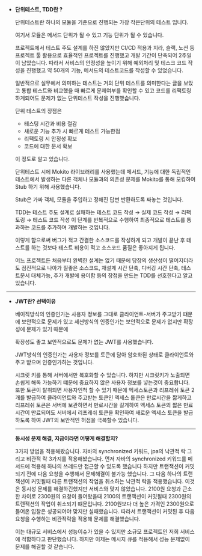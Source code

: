 - **단위테스트, TDD란 ?**
  
  단위테스트란 하나의 모듈을 기준으로 진행되는 가장 작은단위의 테스트 입니다.
  
  여기서 모듈은 메서드 단위가 될 수 있고 기능 단위가 될 수 있습니다.
  
  프로젝트에서 테스트 주도 설계를 하진 않았지만 CI/CD 적용과 지라, 슬랙, 노션 등 프로젝트 툴 활용으로 효율적인 프로젝트를 진행했고 개발 기간이 단축되어 2주일이 남았습니다. 따라서 서비스의 안정성을 높이기 위해 예외처리 및 테스크 코드 작성을 진행했고 약 50개의 기능, 메서드의 테스트코드를 작성할 수 있었습니다.
  
  일반적으로 실무에서 의미하는 테스트는 거의 단위 테스트를 의미한다는 글을 보았고 통합 테스트와 비교했을 때 빠르게 문제여부를 확인할 수 있고 코드를 리팩토링 하게되어도 문제가 없는 단위테스트 작성을 진행했습니다.
  
  단위 테스트의 장점은
  
  - 테스팅 시간과 비용 절감
  - 새로운 기능 추가 시 빠르게 테스트 가능한점
  - 리팩토링 시 안정성 확보
  - 코드에 대한 문서 확보
  
  이 정도로 알고 있습니다.
  
  단위테스트 시에 Mokito 라이브러리를 사용했는데 메서드, 기능에 대한 독립적인 테스트에서 발생하는 다른 객체나 모듈과의 의존성 문제를 Mokito를 통해 모킹하여 Stub 하기 위해 사용했습니다.
  
  Stub은 가짜 객체, 모듈을 주입하고 정해진 답변 반환하도록 짜놓는 것입니다.
  
  TDD는 테스트 주도 설계로 실패하는 테스트 코드 작성 → 실제 코드 작성 → 리팩토링 → 테스트 코드 작성
  이 단계를 반복적으로 수행하여 최종적으로 테스트를 통과하는 코드를 추가하며 개발하는 것입니다.
  
  이렇게 함으로써 버그가 적고 간결한 소스코드를 작성하게 되고 개발이 끝난 후 테스트를 하는 것보다 테스트 비용이 적고 소스코드 품질은 좋아지게 됩니다.
  
  어느 프로젝트든 처음부터 완벽한 설계는 없기 때문에 당장의 생산성이 떨어지더라도 점진적으로 나아가 질좋은 소스코드, 재설계 시간 단축, 디버깅 시간 단축, 테스트문서 대체가능, 추가 개발에 용이함 등의 장점을 만드는 TDD를 선호한다고 알고 있습니다.

---

- **JWT란? 선택이유**
  
  베이직방식의 인증인가는 사용자 정보를 그대로 클라이언트-서버가 주고받기 떄문에 보안적으로 문제가 있고 세션방식의 인증인가는 보안적으로 문제가 없지만 확장성에 문제가 있기 때문에
  
  확장성도 좋고 보안적으로도 문제가 없는 JWT를 사용했습니다.
  
  JWT방식의 인증인가는 사용자 정보를 토큰에 담아 암호화된 상태로 클라이언트와 주고 받으며 인증인가하는 것입니다.
  
  시크릿 키를 통해 서버에서만 복호화할 수 있습니다. 하지만 시크릿키가 노출되면 손쉽게 해독 가능하기 떄문에 중요하지 않은 사용자 정보를 넣는것이 중요합니다.
  또한 토큰이 탈취되면 사용자인척 할 수 있기 때문에 엑세스토큰과 리프레쉬 토큰 2개를 발급하여 클라이언트와 주고받는 토큰인 엑세스 톹큰은 만료시간을 짧게하고 리프레쉬 토큰은 서버에 보관하면서 만료시간을 길게하여 엑세스 토큰의 짧은 만료시간이 만료되어도 서버에서 리프레쉬 토큰을 확인하여 새로운 엑세스 토큰을 발급하도록 하여 JWT의 보안적인 허점을 극복할수 있습니다.
  
  ---
  
  **동시성 문제 해결, 지금이라면 어떻게 해결할지?**
  
  3가지 방법을 적용해봤습니다.
  자바의 synchronized 키워드, jpa의 낙관적 락 그리고 비관적 락 3가지를 적용해봤습니다.
  먼저 자바의 synchronized 키워드를 메서드에 적용해 하나의 쓰레드만 접근할 수 있도록 했습니다
  하지만 트랜잭션이 커밋되기 전에 다음 요청을 수행해서 문제해결이 불가능 했습니다.
  그 다음 하나의 트랜잭션이 커밋될때 다른 트랜잭션의 작업을 취소하는 낙관적 락을 적용했습니다.
  이것은 동시성 문제를 해결하긴했지만 서비스와 맞지 않았습니다.
  2100원 요청과 근소한 차이로 2300원의 요청이 들어왔을때 2100의 트랜잭션이 커밋될때 2300원의 트랜잭션의 작업이 취소되기 떄문입니다.
  2100원보다 더 높은 가격인 2300원으로 들어온 입찰은 성공되어야 맞지만 실패했습니다.
  따라서 트랜잭션이 커밋된 후 다음 요청을 수행하는 비관적락을 적용해 문제를 해결했습니다.
  
  이는 대규모 서비스에서 성능이슈가 있을 수 있지만 소규모 프로젝트인 저희 서비스에 적합하다고 판단했습니다.
  하지만 이제는 메시지 큐를 적용해서 성능 문제없이 문제를 해결할 것 같습니다.


